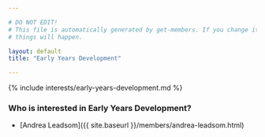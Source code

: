 ```yaml
---

# DO NOT EDIT!
# This file is automatically generated by get-members. If you change it, bad
# things will happen.

layout: default
title: "Early Years Development"

---
```


{% include interests/early-years-development.md %}

### Who is interested in Early Years Development?


* [Andrea Leadsom]({{ site.baseurl }}/members/andrea-leadsom.html)
